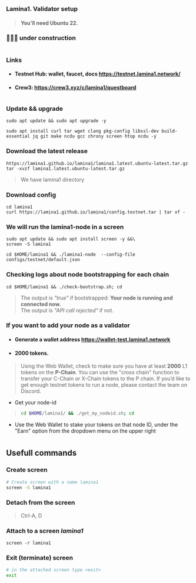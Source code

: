 ### Lamina1. Validator setup
> #### You'll need Ubuntu 22.
### 🚧🚧🚧 under construction

#
### Links
- #### Testnet Hub: wallet, faucet, docs https://testnet.lamina1.network/
- #### Crew3: https://crew3.xyz/c/lamina1/questboard
#

### Update && upgrade
```
sudo apt update && sudo apt upgrade -y
```
```
sudo apt install curl tar wget clang pkg-config libssl-dev build-essential jq git make ncdu gcc chrony screen htop ncdu -y
```

### Download the latest release 
```
https://lamina1.github.io/lamina1/lamina1.latest.ubuntu-latest.tar.gz
tar -xvzf lamina1.latest.ubuntu-latest.tar.gz
```

> We have lamina1 directory

### Download config
```
cd lamina1
curl https://lamina1.github.io/lamina1/config.testnet.tar | tar xf -
```

### We will run the lamina1-node in a screen
```
sudo apt update && sudo apt install screen -y &&\
screen -S lamina1
```
```
cd $HOME/lamina1 && ./lamina1-node  --config-file configs/testnet/default.json
```

### Checking logs about node bootstrapping for each chain
```
cd $HOME/lamina1 && ./check-bootstrap.sh; cd
```
> The output is *"true"* if bootstrapped: **Your node is running and connected now.**    
> The output is *"API call rejected"* if not.


### If you want to add your node as a validator
- #### Generate a wallet address https://wallet-test.lamina1.network
- #### 2000 tokens.
> Using the Web Wallet, check to make sure you have at least **2000** L1 tokens on the **P-Chain**. You can
use the "cross chain" function to transfer your C-Chain or X-Chain tokens to the P chain. If you’d like to
get enough testnet tokens to run a node, please contact the team on Discord.    
- Get your node-id
> ```bash
> cd $HOME/lamina1/ && ./get_my_nodeid.sh; cd 
> ```
- Use the Web Wallet to stake your tokens on that node ID, under the "Earn" option from the dropdown
menu on the upper right











#
## Usefull commands
### Create screen
```bash
# Create screen with a name lamina1
screen -S lamina1
```

### Detach from the screen
> Ctrl-A, D

### Attach to a screen *lamina1*
```
screen -r lamina1
```

### Exit (terminate) screen
```bash
# in the attached screen type <exit>
exit
```







